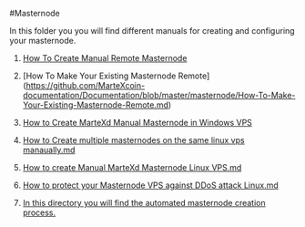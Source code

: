 #Masternode

In this folder you you will find different manuals for creating and configuring your masternode.

 1. [How To Create Manual Remote Masternode](https://github.com/MarteXcoin-documentation/Documentation/blob/master/masternode/How-To-Create-Manual-Remote-Masternode.md)
 
 2. [How To Make Your Existing Masternode Remote] (https://github.com/MarteXcoin-documentation/Documentation/blob/master/masternode/How-To-Make-Your-Existing-Masternode-Remote.md)
 
 3. [How to Create MarteXd Manual Masternode in Windows VPS](https://github.com/MarteXcoin-documentation/Documentation/blob/master/masternode/How-to-Create-MarteXd-Manual-Masternode-in-Windows-VPS.md)

 4. [How to Create multiple masternodes on the same linux vps manaually.md](https://github.com/MarteXcoin-documentation/Documentation/blob/master/masternode/How-to-Create-multiple-masternodes-on-the-same-linux-vps-manaually.md)

 5. [How to create Manual MarteXd Masternode Linux VPS.md](https://github.com/MarteXcoin-documentation/Documentation/blob/master/masternode/How-to-create-Manual-MarteXd-Masternode-Linux-VPS.md)

 6. [How to protect your Masternode VPS against DDoS attack Linux.md](https://github.com/MarteXcoin-documentation/Documentation/blob/master/masternode/How-to-protect-your-Masternode-VPS-against-DDoS-attack---Linux.md)

 7. [In this directory you will find the automated masternode creation process.](https://github.com/MarteXcoin-documentation/Documentation/tree/master/masternode/mxt-mn)

